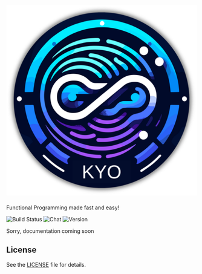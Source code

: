 ![kyo](https://raw.githubusercontent.com/fwbrasil/kyo/master/kyo.png)
-------------------
Functional Programming made fast and easy!

![Build Status](https://github.com/fwbrasil/kyo/workflows/build/badge.svg)
![Chat](https://img.shields.io/discord/1087005439859904574)
![Version](https://img.shields.io/maven-central/v/io.getkyo/kyo-core_3)

Sorry, documentation coming soon

License
-------

See the [LICENSE](https://github.com/fwbrasil/kyo/blob/master/LICENSE.txt) file for details.
 
